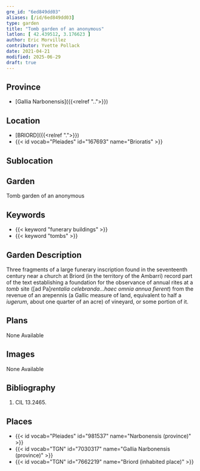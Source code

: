 ```yaml
---
gre_id: "6ed849dd03"
aliases: [/id/6ed849dd03]
type: garden
title: "Tomb garden of an anonymous"
latlon: [ 42.439512, 3.176623 ]
author: Eric Morvillez
contributor: Yvette Pollack
date: 2021-04-21
modified: 2025-06-29
draft: true
---
```


## Province

- [Gallia Narbonensis]({{<relref "..">}})

<!-- ## Province Description -->

## Location

- [BRIORD]({{<relref ".">}})
- {{< id vocab="Pleiades" id="167693" name="Brioratis" >}}

## Sublocation

## Garden

Tomb garden of an anonymous

## Keywords

- {{< keyword "funerary buildings" >}}
- {{< keyword "tombs" >}}

## Garden Description

Three fragments of a large funerary inscription found in the seventeenth century near a church at Briord (in the territory of the Ambarri) record part of the text establishing a foundation for the observance of annual rites at a *tomb* site ([ad Pa]*rentalia celebranda…haec omnia annua fierent*) from the revenue of an arepennis (a Gallic measure of land, equivalent to half a *iugerum*, about one quarter of an acre) of vineyard, or some portion of it.
<!-- text is from draft file -->

## Plans

None Available

## Images

None Available

<!-- ## Dates -->

## Bibliography

1. CIL 13.2465. <!-- Need more info about book -->

## Places

- {{< id vocab="Pleiades" id="981537" name="Narbonensis (province)" >}}
- {{< id vocab="TGN" id="7030317" name="Gallia Narbonensis (province)" >}}
- {{< id vocab="TGN" id="7662219" name="Briord (inhabited place)" >}}
